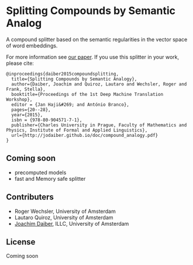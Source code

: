 # Splitting Compounds by Semantic Analog

A compound splitter based on the semantic regularities in the vector space of word embeddings.

For more information see [our paper](http://jodaiber.github.io/doc/compound_analogy.pdf). If you use this splitter in your work, please cite:

```
@inproceedings{daiber2015compoundsplitting,
  title={Splitting Compounds by Semantic Analogy},
  author={Daiber, Joachim and Quiroz, Lautaro and Wechsler, Roger and Frank, Stella},
  booktitle={Proceedings of the 1st Deep Machine Translation Workshop},
  editor = {Jan Haji&#269; and António Branco},
  pages={20--28},
  year={2015},
  isbn = {978-80-904571-7-1},
  publisher={Charles University in Prague, Faculty of Mathematics and Physics, Institute of Formal and Applied Linguistics},
  url={http://jodaiber.github.io/doc/compound_analogy.pdf}
}
```


## Coming soon

- precomputed models
- fast and Memory safe splitter



## Contributers

- Roger Wechsler, University of Amsterdam
- Lautaro Quiroz, University of Amsterdam
- [Joachim Daiber](http://jodaiber.de), ILLC, University of Amsterdam


## License

Coming soon
